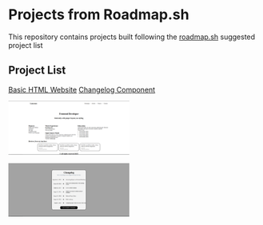# Projects from Roadmap.sh

This repository contains projects built following the [roadmap.sh](https://roadmap.sh/) suggested project list

## Project List
[Basic HTML Website](https://roadmap.sh/projects/basic-html-website)
[Changelog Component](https://roadmap.sh/projects/changelog-component)

<p align="left">
	<a href="./basic-html-site/">
		<img width="48%" src="./assets/basic-html-site.png" alt="Basic HTML Website">
	</a>
</p>

<p align="left">
	<a href="./changelog-component/">
		<img width="48%" src="./assets/changelog-component.png" alt="Changelog Component">
	</a>
</p>